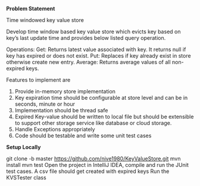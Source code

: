 **Problem Statement**

Time windowed key value store

Develop time window based key value store which evicts key based on key’s last update time and provides below listed query operation.

Operations:
Get: Returns latest value associated with key. It returns null if key has expired or does not exist.
Put:  Replaces if key already exist in store otherwise create new entry.
Average: Returns average values of all non-expired keys.

Features to implement are
1.	Provide in-memory store implementation
2.	Key expiration time should be configurable at store level and can be in seconds, minute or hour
3.	Implementation should be thread safe
4.	Expired Key-value should be written to local file but should be extensible to support other storage service like database or cloud storage.
5.	Handle Exceptions appropriately
6.	Code should be testable and write some unit test cases


**Setup Locally**

git clone -b master https://github.com/nive1980/KeyValueStore.git
mvn install
mvn test
Open the project in IntelliJ IDEA, compile and run the JUnit test cases.
A csv  file should get created with expired keys
Run the KVSTester class
